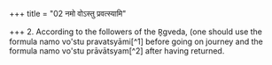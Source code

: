 +++
title = "02 नमो वोऽस्तु प्रवत्स्यामि"

+++
2. According to the followers of the R̥gveda, (one should use the formula namo vo'stu pravatsyāmi[^1] before going on journey and the formula namo vo'stu prāvātsyam[^2] after having returned.   

[^1-2]: These formulae are not found in any text belonging to the R̥V.  
